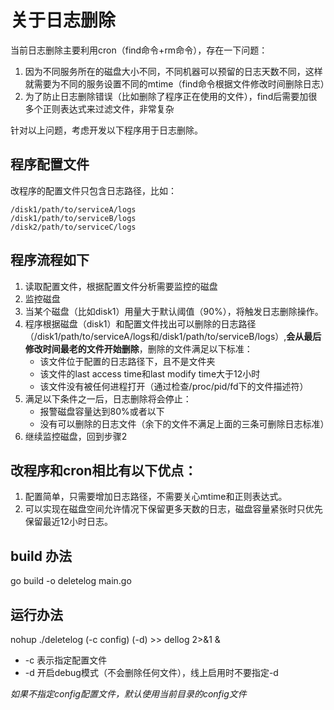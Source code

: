 # 关于日志删除

当前日志删除主要利用cron（find命令+rm命令），存在一下问题：

1. 因为不同服务所在的磁盘大小不同，不同机器可以预留的日志天数不同，这样就需要为不同的服务设置不同的mtime（find命令根据文件修改时间删除日志）
2. 为了防止日志删除错误（比如删除了程序正在使用的文件），find后需要加很多个正则表达式来过滤文件，非常复杂

针对以上问题，考虑开发以下程序用于日志删除。

## 程序配置文件

改程序的配置文件只包含日志路径，比如：

```
/disk1/path/to/serviceA/logs
/disk1/path/to/serviceB/logs
/disk2/path/to/serviceC/logs
```

## 程序流程如下

1. 读取配置文件，根据配置文件分析需要监控的磁盘
2. 监控磁盘
3. 当某个磁盘（比如disk1）用量大于默认阈值（90%），将触发日志删除操作。
4. 程序根据磁盘（disk1）和配置文件找出可以删除的日志路径（/disk1/path/to/serviceA/logs和/disk1/path/to/serviceB/logs）,**会从最后修改时间最老的文件开始删除**，删除的文件满足以下标准：
   * 该文件位于配置的日志路径下，且不是文件夹
   * 该文件的last access time和last modify time大于12小时
   * 该文件没有被任何进程打开（通过检查/proc/pid/fd下的文件描述符）
5. 满足以下条件之一后，日志删除将会停止：
   * 报警磁盘容量达到80%或者以下
   * 没有可以删除的日志文件（余下的文件不满足上面的三条可删除日志标准）
6. 继续监控磁盘，回到步骤2

## 改程序和cron相比有以下优点：

1. 配置简单，只需要增加日志路径，不需要关心mtime和正则表达式。
2. 可以实现在磁盘空间允许情况下保留更多天数的日志，磁盘容量紧张时只优先保留最近12小时日志。


## build 办法
go build -o deletelog main.go

## 运行办法
nohup ./deletelog (-c config) (-d) >> dellog 2>&1 &
 * -c 表示指定配置文件
 * -d 开启debug模式（不会删除任何文件），线上启用时不要指定-d


*如果不指定config配置文件，默认使用当前目录的config文件*
